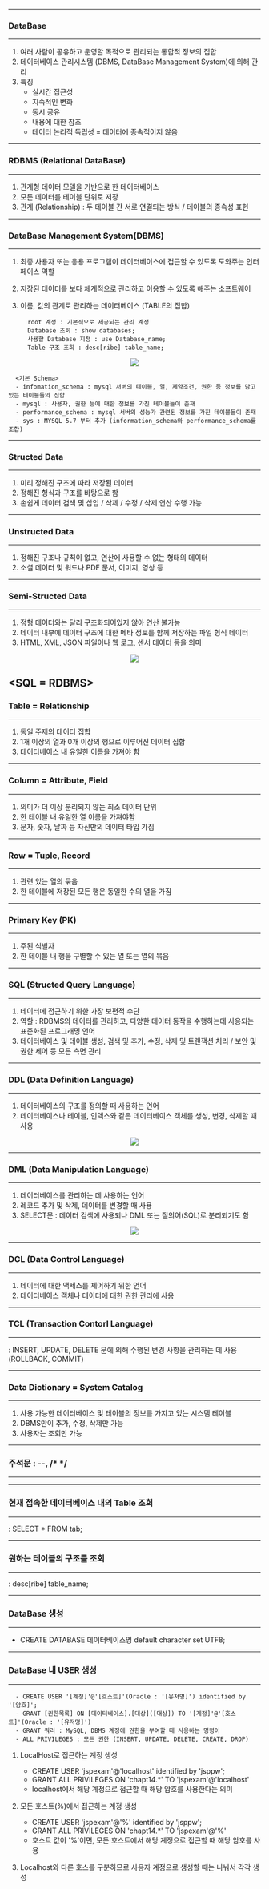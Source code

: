-----
### DataBase
----
1. 여러 사람이 공유하고 운영할 목적으로 관리되는 통합적 정보의 집합
2. 데이터베이스 관리시스템 (DBMS, DataBase Management System)에 의해 관리
3. 특징
   - 실시간 접근성
   - 지속적인 변화
   - 동시 공유
   - 내용에 대한 참조
   - 데이터 논리적 독립성 = 데이터에 종속적이지 않음

-----
### RDBMS (Relational DataBase)
----
1. 관계형 데이터 모델을 기반으로 한 데이터베이스
2. 모든 데이터를 테이블 단위로 저장
3. 관계 (Relationship) : 두 테이블 간 서로 연결되는 방식 / 테이블의 종속성 표현

-----
### DataBase Management System(DBMS)
----
1. 최종 사용자 또는 응용 프로그램이 데이터베이스에 접근할 수 있도록 도와주는 인터페이스 역할
2. 저장된 데이터를 보다 체계적으로 관리하고 이용할 수 있도록 해주는 소프트웨어
3. 이름, 값의 관계로 관리하는 데이터베이스 (TABLE의 집합)

         root 계정 : 기본적으로 제공되는 관리 계정
         Database 조회 : show databases;
         사용할 Database 지정 : use Database_name;
         Table 구조 조회 : desc[ribe] table_name;
<div align = "center">
<img src="https://github.com/sooyounghan/Web/assets/34672301/d44f70a5-aec5-47cb-a35e-0c8b98e6e5bb">
</div>   

      <기본 Schema>
      - infomation_schema : mysql 서버의 테이블, 열, 제약조건, 권한 등 정보를 담고 있는 테이블들의 집합
      - mysql : 사용자, 권한 등에 대한 정보를 가진 테이블들이 존재
      - performance_schema : mysql 서버의 성능가 관련된 정보를 가진 테이블들이 존재
      - sys : MYSQL 5.7 부터 추가 (information_schema와 performance_schema를 조합)
      
-----
### Structed Data
----
1. 미리 정해진 구조에 따라 저장된 데이터
2. 정해진 형식과 구조를 바탕으로 함
3. 손쉽게 데이터 검색 및 삽입 / 삭제 / 수정 / 삭제 연산 수행 가능

-----
### Unstructed Data
----
1. 정해진 구조나 규칙이 없고, 연산에 사용할 수 없는 형태의 데이터
2. 소셜 데이터 및 워드나 PDF 문서, 이미지, 영상 등

-----
### Semi-Structed Data
----
1. 정형 데이터와는 달리 구조화되어있지 않아 연산 불가능
2. 데이터 내부에 데이터 구조에 대한 메타 정보를 함께 저장하는 파일 형식 데이터
3. HTML, XML, JSON 파일이나 웹 로그, 센서 데이터 등을 의미

<div align = "center">
<img src="https://github.com/sooyounghan/Web/assets/34672301/abb38eae-ac68-4e1b-9ea8-7acaed72282e">
</div>   

<SQL = RDBMS>
-----
### Table = Relationship
----
1. 동일 주제의 데이터 집합
2. 1개 이상의 열과 0개 이상의 행으로 이루어진 데이터 집합
3. 데이터베이스 내 유일한 이름을 가져야 함

-----
### Column = Attribute, Field
----
1. 의미가 더 이상 분리되지 않는 최소 데이터 단위
2. 한 테이블 내 유일한 열 이름을 가져야함
3. 문자, 숫자, 날짜 등 자신만의 데이터 타입 가짐

-----
### Row = Tuple, Record
----
1. 관련 있는 열의 묶음
2. 한 테이블에 저장된 모든 행은 동일한 수의 열을 가짐

-----
### Primary Key (PK)
----
1. 주된 식별자
2. 한 테이블 내 행을 구별할 수 있는 열 또는 열의 묶음

-----
### SQL (Structed Query Language)
----
1. 데이터에 접근하기 위한 가장 보편적 수단
2. 역할 : RDBMS의 데이터를 관리하고, 다양한 데이터 동작을 수행하는데 사용되는 표준화된 프로그래밍 언어
3. 데이터베이스 및 테이블 생성, 검색 및 추가, 수정, 삭제 및 트랜잭션 처리 / 보안 및 권한 제어 등 모든 측면 관리

-----
### DDL (Data Definition Language)
----
1. 데이터베이스의 구조를 정의할 때 사용하는 언어
2. 데이터베이스나 테이블, 인덱스와 같은 데이터베이스 객체를 생성, 변경, 삭제할 때 사용
<div align = "center">
<img src="https://github.com/sooyounghan/Web/assets/34672301/bcc38aa6-0a91-4ccf-bd0f-c33be0d4abe9">
</div>   

-----
### DML (Data Manipulation Language)
----
1. 데이터베이스를 관리하는 데 사용하는 언어
2. 레코드 추가 및 삭제, 데이터를 변경할 때 사용
3. SELECT문 : 데이터 검색에 사용되나 DML 또는 질의어(SQL)로 분리되기도 함

<div align = "center">
<img src="https://github.com/sooyounghan/Web/assets/34672301/6b69e0cc-c00c-4a08-af0d-40b41542f6e6">
</div>   

-----
### DCL (Data Control Language)
----
1. 데이터에 대한 액세스를 제어하기 위한 언어
2. 데이터베이스 객체나 데이터에 대한 권한 관리에 사용

-----
### TCL (Transaction Contorl Language)
----
: INSERT, UPDATE, DELETE 문에 의해 수행된 변경 사항을 관리하는 데 사용 (ROLLBACK, COMMIT)

-----
### Data Dictionary = System Catalog
-----
1. 사용 가능한 데이터베이스 및 테이블의 정보를 가지고 있는 시스템 테이블
2. DBMS만이 추가, 수정, 삭제만 가능
3. 사용자는 조회만 가능

-----
### 주석문 : --, /* */ 
-----

-----
### 현재 접속한 데이터베이스 내의 Table 조회
-----
: SELECT * FROM tab;

-----
### 원하는 테이블의 구조를 조회
-----
: desc[ribe] table_name;

-----
### DataBase 생성
-----
- CREATE DATABASE 데이터베이스명 default character set UTF8;

-----
### DataBase 내 USER 생성
-----
      - CREATE USER '[계정]'@'[호스트]'(Oracle : '[유저명]') identified by '[암호]';
      - GRANT [권한목록] ON [데이터베이스].[대상]([대상]) TO '[계정]'@'[호스트]'(Oracle : '[유저명]')
      - GRANT 쿼리 : MySQL, DBMS 계정에 권한을 부여할 때 사용하는 명령어
      - ALL PRIVILEGES : 모든 권한 (INSERT, UPDATE, DELETE, CREATE, DROP)
1. LocalHost로 접근하는 계정 생성
   - CREATE USER 'jspexam'@'localhost' identified by 'jsppw';
   - GRANT ALL PRIVILEGES ON 'chapt14.*' TO 'jspexam'@'localhost'
   - localhost에서 해당 계정으로 접근할 때 해당 암호를 사용한다는 의미
     
2. 모든 호스트(%)에서 접근하는 계정 생성
   - CREATE USER 'jspexam'@'%' identified by 'jsppw';
   - GRANT ALL PRIVILEGES ON 'chapt14.*' TO 'jspexam'@'%'
   - 호스트 값이 '%'이면, 모든 호스트에서 해당 계정으로 접근할 때 해당 암호를 사용

3. Localhost와 다른 호스를 구분하므로 사용자 계정으로 생성할 때는 나눠서 각각 생성
